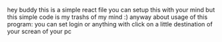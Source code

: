 hey buddy this is a simple react file you can setup this with your mind but this simple code is my trashs of my mind :) anyway about usage of this program: you can set login or anything with click on a little destination of your screan of your pc

